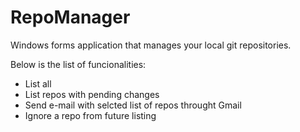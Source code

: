 # RepoManager

Windows forms application that manages your local git repositories. 

Below is the list of funcionalities:
- List all
- List repos with pending changes
- Send e-mail with selcted list of repos throught Gmail
- Ignore a repo from future listing


